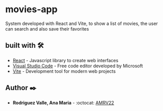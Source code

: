# movies-app
System developed with React and Vite, to show a list of movies, the user can search and also save their favorites

## built with 🛠️

* [React](https://reactjs.org/) - Javascript library to create web interfaces
* [Visual Studio Code](https://code.visualstudio.com/) - Free code editor developed by Microsoft
* [Vite](https://https://vitejs.dev//) - Development tool for modern web projects

## Author ✒️

* **Rodriguez Valle, Ana Maria** - :octocat: [AMRV22](https://github.com/AMRV22)


